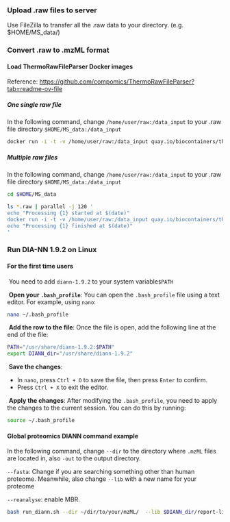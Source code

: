 ### Upload .raw files to server

Use FileZilla to transfer all the .raw data to your directory. (e.g.  $HOME/MS_data/)



### Convert .raw to .mzML format

#### Load ThermoRawFileParser Docker images

Reference: https://github.com/compomics/ThermoRawFileParser?tab=readme-ov-file

##### One single raw file

In the following command, change `/home/user/raw:/data_input` to your .raw file directory `$HOME/MS_data:/data_input`

```bash
docker run -i -t -v /home/user/raw:/data_input quay.io/biocontainers/thermorawfileparser:1.4.5--h05cac1d_1  ThermoRawFileParser.sh -d /data_input

```

##### Multiple raw files

In the following command, change `/home/user/raw:/data_input` to your .raw file directory `$HOME/MS_data:/data_input`

```bash
cd $HOME/MS_data

ls *.raw | parallel -j 120 '
echo "Processing {1} started at $(date)"
docker run -i -t -v /home/user/raw:/data_input quay.io/biocontainers/thermorawfileparser:1.4.5--h05cac1d_1 ThermoRawFileParser.sh -i /data_input/{1}
echo "Processing {1} finished at $(date)"
'
```



### Run DIA-NN 1.9.2 on Linux

#### For the first time users

​	You need to add `diann-1.9.2` to your system variable`$PATH`  

​	**Open your `.bash_profile`**: You can open the `.bash_profile` file using a text editor. For example, using `nano`:

```bash
nano ~/.bash_profile
```

​	**Add the row to the file**: Once the file is open, add the following line at the end of the file:

```bash
PATH="/usr/share/diann-1.9.2:$PATH"
export DIANN_dir="/usr/share/diann-1.9.2"
```

​	**Save the changes**:

- In `nano`, press `Ctrl + O` to save the file, then press `Enter` to confirm.
- Press `Ctrl + X` to exit the editor.

​	**Apply the changes**: After modifying the `.bash_profile`, you need to apply the changes to the current session. You can do this by running:

```bash
source ~/.bash_profile
```



#### Global proteomics DIANN command example

In the following command, change `--dir` to the directory where `.mzML` files are located in, also `-out` to the output directory.

`--fasta`: Change if you are searching something other than human proteome. Meanwhile, also change `--lib` with a new name for your proteome

`--reanalyse`: enable MBR.

```bash
bash run_diann.sh --dir ~/dir/to/your/mzML/  --lib $DIANN_dir/report-lib.predicted.speclib --threads 100 --verbose 3 --out ~/output/diann.tsv --qvalue 0.01 --matrices --out-lib ./report-lib.parquet --gen-spec-lib --predictor --xic --fasta $DIANN_dir/uniprotkb_proteome_UP000005640_2024_11_22.fasta --fasta-search --min-fr-mz 200 --max-fr-mz 2000 --met-excision --min-pep-len 6 --max-pep-len 40 --min-pr-mz 380 --max-pr-mz 980 --min-pr-charge 2 --max-pr-charge 6 --cut K*,R* --missed-cleavages 1 --unimod4 --var-mods 2 --var-mod UniMod:35,15.994915,M --mass-acc 20 --mass-acc-ms1 15 --double-search --relaxed-prot-inf --rt-profiling --pg-level 1 -reanalyse

```

